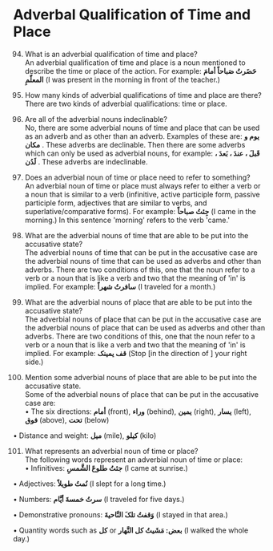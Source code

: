 Adverbal Qualification of Time and Place
========================================

94. What is an adverbial qualification of time and place?  
 An adverbial qualification of time and place is a noun mentioned to
describe the time or place of the action. For example: **حَضَرتُ صَباحاً
أمامَ المعلّمِ** (I was present in the morning in front of the teacher.)

95. How many kinds of adverbial qualifications of time and place are
there?  
 There are two kinds of adverbial qualifications: time or place.

96. Are all of the adverbial nouns indeclinable?  
 No, there are some adverbial nouns of time and place that can be used
as an adverb and as other than an adverb. Examples of these are: **یوم و
مکان** . These adverbs are declinable. Then there are some adverbs which
can only be used as adverbial nouns, for example: **قَبلَ ، عندَ ، بَعدَ
، لَدُن** . These adverbs are indeclinable.

97. Does an adverbial noun of time or place need to refer to
something?  
 An adverbial noun of time or place must always refer to either a verb
or a noun that is similar to a verb (infinitive, active participle form,
passive participle form, adjectives that are similar to verbs, and
superlative/comparative forms). For example: **جِئتُ صباحاً** (I came in
the morning.) In this sentence 'morning' refers to the verb 'came.'

98. What are the adverbial nouns of time that are able to be put into
the accusative state?  
 The adverbial nouns of time that can be put in the accusative case are
the adverbial nouns of time that can be used as adverbs and other than
adverbs. There are two conditions of this, one that the noun refer to a
verb or a noun that is like a verb and two that the meaning of 'in' is
implied. For example: **سافرتُ شهراً** (I traveled for a month.)

99. What are the adverbial nouns of place that are able to be put into
the accusative state?  
 The adverbial nouns of place that can be put in the accusative case are
the adverbial nouns of place that can be used as adverbs and other than
adverbs. There are two conditions of this, one that the noun refer to a
verb or a noun that is like a verb and two that the meaning of 'in' is
implied. For example: **قف یمینک** (Stop [in the direction of ] your
right side.)

100. Mention some adverbial nouns of place that are able to be put into
the accusative state.  
 Some of the adverbial nouns of place that can be put in the accusative
case are:  
 • The six directions: **أمام** (front), **وراء** (behind), **یمین**
(right), **یسار** (left), **فوق** (above), **تحت** (below)

• Distance and weight: **میل** (mile), **کیلو** (kilo)

101. What represents an adverbial noun of time or place?  
 The following words represent an adverbial noun of time or place:  
 • Infinitives: **جئتُ طلوعَ الشَّمسِ** (I came at sunrise.)

• Adjectives: **نُمتُ طویلاً** (I slept for a long time.)

• Numbers: **سرتُ خمسةَ أیَّام** (I traveled for five days.)

• Demonstrative pronouns: **وَقفتُ تلکَ النَّاحیةَ** (I stayed in that
area.)

• Quantity words such as **کل** or **بعض: مَشَیتُ کل النَّهار** (I
walked the whole day.)


